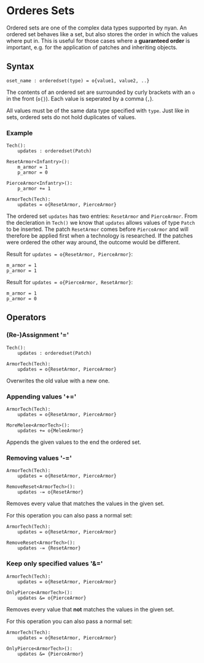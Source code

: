 # Orderes Sets

Ordered sets are one of the complex data types supported by nyan. An ordered set behaves like a set, but also stores the order in which the values where put in. This is useful for those cases where a **guaranteed order** is important, e.g. for the application of patches and inheriting objects.

## Syntax

```
oset_name : orderedset(type) = o{value1, value2, ..}
```

The contents of an ordered set are surrounded by curly brackets with an `o` in the front (`o{}`). Each value is seperated by a comma (`,`).

All values must be of the same data type specified with `type`. Just like in sets, ordered sets do not hold duplicates of values.

### Example

```
Tech():
    updates : orderedset(Patch)

ResetArmor<Infantry>():
    m_armor = 1
    p_armor = 0

PierceArmor<Infantry>():
    p_armor += 1

ArmorTech(Tech):
    updates = o{ResetArmor, PierceArmor}
```

The ordered set `updates` has two entries: `ResetArmor` and `PierceArmor`. From the decleration in `Tech()` we know that `updates` allows values of type `Patch` to be inserted. The patch `ResetArmor` comes before `PierceArmor` and will therefore be applied first when a technology is researched. If the patches were ordered the other way around, the outcome would be different.

Result for `updates = o{ResetArmor, PierceArmor}`:

```
m_armor = 1
p_armor = 1
```

Result for `updates = o{PierceArmor, ResetArmor}`:

```
m_armor = 1
p_armor = 0
```

## Operators

### (Re-)Assignment '='

```
Tech():
    updates : orderedset(Patch)

ArmorTech(Tech):
    updates = o{ResetArmor, PierceArmor}
```

Overwrites the old value with a new one.

### Appending values '+='

```
ArmorTech(Tech):
    updates = o{ResetArmor, PierceArmor}

MoreMelee<ArmorTech>():
    updates += o{MeleeArmor}
```

Appends the given values to the end the ordered set.

### Removing values '-='

```
ArmorTech(Tech):
    updates = o{ResetArmor, PierceArmor}

RemoveReset<ArmorTech>():
    updates -= o{ResetArmor}
```

Removes every value that matches the values in the given set.

For this operation you can also pass a normal set:

```
ArmorTech(Tech):
    updates = o{ResetArmor, PierceArmor}

RemoveReset<ArmorTech>():
    updates -= {ResetArmor}
```

### Keep only specified values '&='

```
ArmorTech(Tech):
    updates = o{ResetArmor, PierceArmor}

OnlyPierce<ArmorTech>():
    updates &= o{PierceArmor}
```

Removes every value that **not** matches the values in the given set.

For this operation you can also pass a normal set:

```
ArmorTech(Tech):
    updates = o{ResetArmor, PierceArmor}

OnlyPierce<ArmorTech>():
    updates &= {PierceArmor}
```